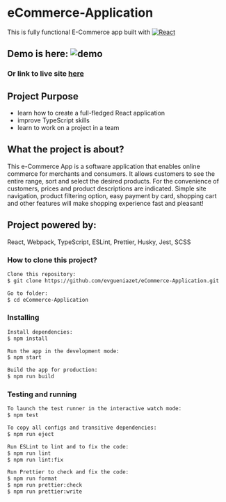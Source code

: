 # eCommerce-Application

This is fully functional E-Commerce app built with [![React](https://techinfini.in/offer-item/1051/react-logo-1/)](https://react.dev/)

## Demo is here: ![demo]()

### Or link to live site [here]()

## Project Purpose

- learn how to create a full-fledged React application
- improve TypeScript skills
- learn to work on a project in a team

## What the project is about?

This e-Commerce App is a software application that enables online commerce for merchants and consumers.
It allows customers to see the entire range, sort and select the desired products. For the convenience of customers, prices and product descriptions are indicated. Simple site navigation, product filtering option, easy payment by card, shopping cart and other features will make shopping experience fast and pleasant!

## Project powered by:

React, Webpack, TypeScript, ESLint, Prettier, Husky, Jest, SCSS

### How to clone this project?

```sh
Clone this repository:
$ git clone https://github.com/evgueniazet/eCommerce-Application.git

Go to folder:
$ cd eCommerce-Application
```

### Installing

```sh
Install dependencies:
$ npm install

Run the app in the development mode:
$ npm start

Build the app for production:
$ npm run build
```

### Testing and running

```sh
To launch the test runner in the interactive watch mode:
$ npm test

To copy all configs and transitive dependencies:
$ npm run eject

Run ESLint to lint and to fix the code:
$ npm run lint
$ npm run lint:fix

Run Prettier to check and fix the code:
$ npm run format
$ npm run prettier:check
$ npm run prettier:write
```
